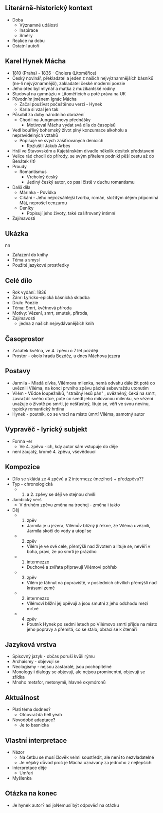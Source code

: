 ## Literárně-historický kontext
- Doba
    - Významné události
    - Inspirace
    - Směry
- Reakce na dobu
- Ostatní autoři

## Karel Hynek Mácha
- 1810 (Praha) - 1836 - Cholera (Litoměřice)
- Český novinář, překladatel a jeden z našich nejvýznamnějších básníků (ne-li nejvýznamnější), zakladatel české moderní poezie
- Jeho otec byl mlynář a matka z muzikantské rodiny
- Studoval na gymnáziu v Litoměřicích a poté práva na UK
- Původním jménem Ignác Mácha
	- Začal používat počeštěnou verzi - Hynek
	- Karla si vzal jen tak
- Působil za doby národního obrození
	- Chodil na Jungmannovy přednášky
		- Motivoval Máchu vydat svá díla do časopisů 
- Vedl bouřlivý bohémský život plný konzumace alkoholu a nepravidelných vztahů
	- Popisuje ve svých zašifrovaných denících
		- Rozluštil Jakub Arbes
- Hrál ve Stavovském a Kajetánském divadle několik desítek představení
- Velice rád chodil do přírody, se svým přítelem podnikl pěší cestu až do Benátek (It)
- Proudy
	- Romantismus 
		- Vrcholný český
		- Jediný český autor, co psal čistě v duchu romantismu
- Další díla
	- Márinka - Povídka 
	- Cikáni - Jeho nejrozsáhlejší tvorba, román, složitým dějem připomíná Máj, neprošel cenzurou
	- Deníky
		- Popisují jeho životy, také zašifrovaný intimní
- Zajímavosti

## Ukázka
nn
- Zařazení do knihy
- Téma a smysl
- Použité jazykové prostředky

## Celé dílo
- Rok vydání: 1836
- Žánr: Lyricko-epická básnická skladba
- Druh: Poezie
- Téma: Smrt, květnová příroda
- Motivy: Vězení, smrt, smutek, příroda, 
- Zajímavosti
	- jedna z našich nejvydávanějších knih
## Časoprostor
- Začátek května, ve 4. zpěvu o 7 let později
- Prostor - okolo hradu Bezděz, u dnes Máchova jezera
## Postavy
- Jarmila - Mladá dívka, Vilémova milenka, nemá odvahu dále žít poté co uvěznili Viléma, na konci prvního zpěvu páchá sebevraždu utonutím
- Vilém - Vůdce loupežníků, "strašný lesů pán" , uvězněný, čeká na smrt, zavraždil svého otce, poté co svedl jeho milovanou milenku, ve vězení uvažuje o životě po smrti, je nešťastný, lituje se, věří ve svou nevinu, typický romantický hrdina
- Hynek - poutník, co se vrací na místo úmrtí Viléma, samotný autor 

## Vypravěč - lyrický subjekt
- Forma -er
	- Ve 4. zpěvu -ich, kdy autor sám vstupuje do děje
- není zaujatý, kromě 4. zpěvu, vševědoucí
## Kompozice
- Dílo se skládá ze 4 zpěvů a 2 intermezz (meziher) + předzpěvu??
- Typ - chronologická
	- 1. a 2. zpěvy se dějí ve stejnou chvíli
- Jambický verš
	- V druhém zpěvu změna na trochej - změna i takto
- Děj
	- 1. zpěv
		- Jarmila je u jezera, Vilémův bližný jí řekne, že Viléma uvěznili, Jarmila skočí do vody a utopí se
	- 2. zpěv
		- Vilém je ve své cele, přemýšlí nad životem a lituje se, nevěří v boha, praví, že po smrti je prázdno
	- 1. intermezzo
		- Duchové a zvířata připravují Vilémovi pohřeb
	- 3. zpěv
		- Vilém je táhnut na popraviště, v posledních chvílích přemýšlí nad krásami země
	- 2. intermezzo
		- Vilémovi bližní jej opěvují a jsou smutní z jeho odchodu mezi mrtvé
	- 4. zpěv
		- Poutník Hynek po sedmi letech po Vilémovo smrti přijde na místo jeho popravy a přemítá, co se stalo, obrací se k čtenáři 

## Jazyková vrstva
- Spisovný jazyk - občas poruší kvůli rýmu
- Archaismy - objevují se
- Neologismy - nejsou zastaralé, jsou pochopitelné
- Monology i dialogy se objevují, ale nejsou prominentní, objevují se zřídka
- Mnoho metafor, metonymií, hlavně oxymóronů
## Aktuálnost
- Platí téma dodnes?
	- Otcovražda hell yeah
- Novodobé adaptace?
	- Je to basnicka

## Vlastní interpretace
- Názor
	- Na četbu se musí člověk velmi soustředit, ale není to nezvladatelné
	- Je nějaký důvod proč je Mácha uznávaný za jednoho z nejlepších 
- Interpretace děje
	- Umřeri 
- Myšlenka

## Otázka na konec
- Je hynek autor? asi joNemusí být odpověď na otázku